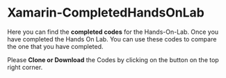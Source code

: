 # Xamarin-CompletedHandsOnLab

<p>Here you can find the <b>completed codes</b> for the Hands-On-Lab. Once you have completed the Hands On Lab. You can use these codes to compare the one that you have completed.</p>
<p>Please <b>Clone or Download</b> the Codes by clicking on the button on the top right corner.</p>
